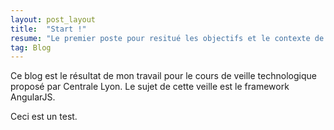 ```yaml
---
layout: post_layout
title:  "Start !"
resume: "Le premier poste pour resitué les objectifs et le contexte de construction de ce blog."
tag: Blog
---
```


Ce blog est le résultat de mon travail pour le cours de veille technologique proposé par Centrale Lyon. Le sujet de cette veille est le framework
AngularJS.

Ceci est un test.